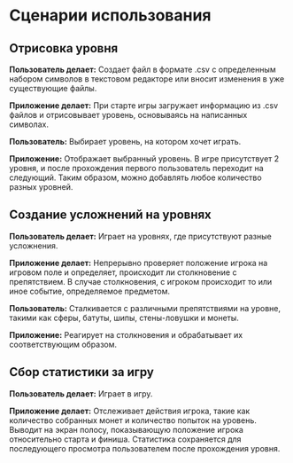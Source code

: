 # Сценарии использования

## Отрисовка уровня

**Пользователь делает:** Создает файл в формате .csv с определенным набором символов в текстовом редакторе или вносит изменения в уже существующие файлы.

**Приложение делает:** При старте игры загружает информацию из .csv файлов и отрисовывает уровень, основываясь на написанных символах.

**Пользователь:** Выбирает уровень, на котором хочет играть.

**Приложение:** Отображает выбранный уровень. В игре присутствует 2 уровня, и после прохождения первого пользователь переходит на следующий. Таким образом, можно добавлять любое количество разных уровней.

## Создание усложнений на уровнях

**Пользователь делает:** Играет на уровнях, где присутствуют разные усложнения.

**Приложение делает:** Непрерывно проверяет положение игрока на игровом поле и определяет, происходит ли столкновение с препятствием. В случае столкновения, с игроком происходит то или иное событие, определяемое предметом.

**Пользователь:** Сталкивается с различными препятствиями на уровне, такими как сферы, батуты, шипы, стены-ловушки и монеты.

**Приложение:** Реагирует на столкновения и обрабатывает их соответствующим образом.

## Сбор статистики за игру

**Пользователь делает:** Играет в игру.

**Приложение делает:** Отслеживает действия игрока, такие как количество собранных монет и количество попыток на уровень. Выводит на экран полосу, показывающую положение игрока относительно старта и финиша. Статистика сохраняется для последующего просмотра пользователем после прохождения уровня.
